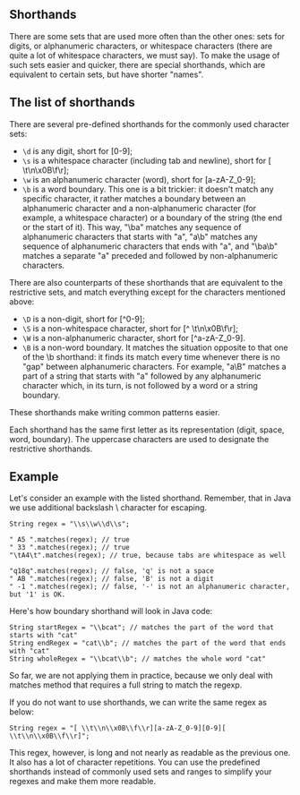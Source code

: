 ## Shorthands
There are some sets that are used more often than the other ones: sets for digits, or alphanumeric characters, or whitespace characters (there are quite a lot of whitespace characters, we must say). To make the usage of such sets easier and quicker, there are special shorthands, which are equivalent to certain sets, but have shorter "names". 

## The list of shorthands

There are several pre-defined shorthands for the commonly used character sets:

- `\d` is any digit, short for [0-9];
- `\s` is a whitespace character (including tab and newline), short for [ \t\n\x0B\f\r];
- `\w` is an alphanumeric character (word), short for [a-zA-Z_0-9];
- `\b` is a word boundary. This one is a bit trickier: it doesn't match any specific character, it rather matches a boundary between an alphanumeric character and a non-alphanumeric character (for example, a whitespace character) or a boundary of the string (the end or the start of it). This way, "\ba" matches any sequence of alphanumeric characters that starts with "a", "a\b" matches any sequence of alphanumeric characters that ends with "a", and "\ba\b" matches a separate "a" preceded and followed by non-alphanumeric characters.

There are also counterparts of these shorthands that are equivalent to the restrictive sets, and match everything except for the characters mentioned above:

- `\D` is a non-digit, short for [^0-9];
- `\S` is a non-whitespace character, short for [^ \t\n\x0B\f\r];
- `\W` is a non-alphanumeric character, short for [^a-zA-Z_0-9].
- `\B` is a non-word boundary. It matches the situation opposite to that one of the \b shorthand: it finds its match every time whenever there is no "gap" between alphanumeric characters. For example, "a\B" matches a part of a string that starts with "a" followed by any alphanumeric character which, in its turn, is not followed by a word or a string boundary.

These shorthands make writing common patterns easier.

Each shorthand has the same first letter as its representation (digit, space, word, boundary). The uppercase characters are used to designate the restrictive shorthands.

## Example

Let's consider an example with the listed shorthand. Remember, that in Java we use additional backslash \ character for escaping.

```
String regex = "\\s\\w\\d\\s";

" A5 ".matches(regex); // true
" 33 ".matches(regex); // true
"\tA4\t".matches(regex); // true, because tabs are whitespace as well

"q18q".matches(regex); // false, 'q' is not a space
" AB ".matches(regex); // false, 'B' is not a digit
" -1 ".matches(regex); // false, '-' is not an alphanumeric character, but '1' is OK. 
```

Here's how boundary shorthand will look in Java code:

```
String startRegex = "\\bcat"; // matches the part of the word that starts with "cat"
String endRegex = "cat\\b"; // matches the part of the word that ends with "cat"
String wholeRegex = "\\bcat\\b"; // matches the whole word "cat"
```

So far, we are not applying them in practice, because we only deal with matches method that requires a full string to match the regexp.

If you do not want to use shorthands, we can write the same regex as below:

```
String regex = "[ \\t\\n\\x0B\\f\\r][a-zA-Z_0-9][0-9][ \\t\\n\\x0B\\f\\r]";
```

This regex, however, is long and not nearly as readable as the previous one. It also has a lot of character repetitions. You can use the predefined shorthands instead of commonly used sets and ranges to simplify your regexes and make them more readable.
